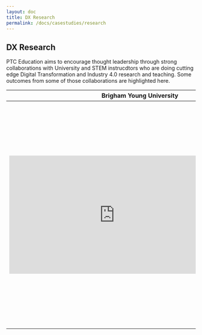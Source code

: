 ```yaml
---
layout: doc
title: DX Research
permalink: /docs/casestudies/research
---
```


<section class="section">
    <div class="container">
        <h2>DX Research</h2>
    </div>
    <div class="subtitle">PTC Education aims to encourage thought leadership through strong collaborations with University and STEM instrucdtors who are doing cutting edge Digital Transformation and Industry 4.0 research and teaching. Some outcomes from some of those collaborations are highlighted here.
    </div>
    <div class="container">
        <table>
            <thead>
                <tr>
                    <th colspan="2">Brigham Young University</th>
                </tr>
            </thead>
            <tbody>
                <tr>
                    <td><iframe width="560" height="315" src="https://www.youtube.com/embed/8VkR3aVjnAA" title="YouTube video player" frameborder="0" allow="accelerometer; autoplay; clipboard-write; encrypted-media; gyroscope; picture-in-picture" allowfullscreen></iframe></td>
                    <td>This video is shows an AR experience at the <b>BYU Smart Factory using Thingworx</b>. The BYU Manufacturing Engineering program are thought leaders in Digital Transformation, Industry 4.0 and Smart Manufacturing, and have made a number of great demonstrations of how PTC technologies can be integrated into a universtiy program. <a href="https://www.youtube.com/channel/UCTuy3xcrWT4Kx_nmt-jjYxQ">See more videos on the BYU Youtube Channel.</a></td>
                </tr>
            </tbody>
        </table>
    </div>
</section>